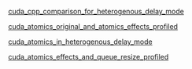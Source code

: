 [cuda_cpp_comparison_for_heterogenous_delay_mode](cuda_cpp_comparison_for_heterogenous_delay_mode)

[cuda_atomics_original_and_atomics_effects_profiled](cuda_atomics_original_and_atomics_effects_profiled)

[cuda_atomics_in_heterogenous_delay_mode](cuda_atomics_in_heterogenous_delay_mode)

[cuda_atomics_effects_and_queue_resize_profiled](cuda_atomics_effects_and_queue_resize_profiled)
